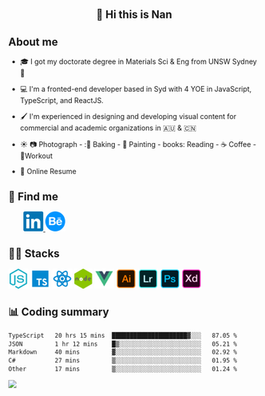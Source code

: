 <h2 align="center">👋 Hi this is Nan</h2>

## About me

- 🎓 I got my doctorate degree in Materials Sci & Eng from UNSW Sydney :koala:

- :computer: I'm a fronted-end developer based in Syd with 4 YOE in JavaScript, TypeScript, and ReactJS.

- :paintbrush: I'm experienced in designing and developing visual content for commercial and academic organizations in :australia: & :cn:

- :sunny: :camera: Photograph - ::bread: Baking - :art: Painting - books: Reading - :coffee: Coffee - 💪Workout

- 📑 <a href="https://cliff-order-682.notion.site/Dr-Nan-Chen-f34e2035a1514258afc1d3ee789d2e8e" style="text-decoration: none;">Online Resume</a>


## 💬 Find me
<div style="padding-left:30px;">
<a href="https://www.linkedin.com/in/nan-chen-1517a79a/">
<img src="https://raw.githubusercontent.com/southchen/southchen/master/assets/linkedIn.png" height="40em"  alt="linkedIn"/>
</a>
<a href="https://www.behance.net/southchen">
<img src="https://raw.githubusercontent.com/southchen/southchen/master/assets/Behance.svg" height="40em"  alt="behance"/>
</a>
</div>

## 👨‍💻 Stacks 

<p align='left'>
<div style="display:inline-block">
<img src="https://raw.githubusercontent.com/southchen/southchen/master/assets/JavaScript.svg" height="40em"  alt="javascript"/>
<img src="https://raw.githubusercontent.com/southchen/southchen/master/assets/ts.svg" height="40em"  alt="typescript"/>
<img src="https://raw.githubusercontent.com/southchen/southchen/master/assets/react.svg" height="40em"  alt="react"/>
<img src="https://raw.githubusercontent.com/southchen/southchen/master/assets/nodejs.png" height="40em"  alt="nodejs"/>
<img src="https://raw.githubusercontent.com/southchen/southchen/master/assets/Vue.svg" height="40em"  alt="vue"/>
<img src="https://raw.githubusercontent.com/southchen/southchen/master/assets/Adobe Ai.svg" height="40em"  alt="adobe ai"/>
<img src="https://raw.githubusercontent.com/southchen/southchen/master/assets/Adobe Lr.svg" height="40em"  alt="adobe lr"/>
<img src="https://raw.githubusercontent.com/southchen/southchen/master/assets/Adobe Ps.svg" height="40em"  alt="adobe Ps"/>
<img src="https://raw.githubusercontent.com/southchen/southchen/master/assets/Adobe Xd.svg" height="40em"  alt="adobe Xd"/>
</div>
</p>

## 📊 Coding summary

<!--START_SECTION:waka-->

```txt
TypeScript   20 hrs 15 mins  █████████████████████▓░░░   87.05 %
JSON         1 hr 12 mins    █▒░░░░░░░░░░░░░░░░░░░░░░░   05.21 %
Markdown     40 mins         ▓░░░░░░░░░░░░░░░░░░░░░░░░   02.92 %
C#           27 mins         ▒░░░░░░░░░░░░░░░░░░░░░░░░   01.95 %
Other        17 mins         ▒░░░░░░░░░░░░░░░░░░░░░░░░   01.24 %
```

<!--END_SECTION:waka-->

<!-- ## Reading -->

![](https://visitor-badge.glitch.me/badge?page_id=southchen.southchen)
